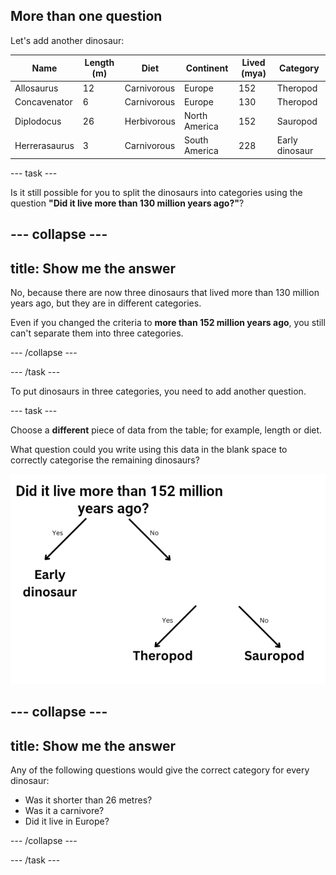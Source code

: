 ## More than one question

Let's add another dinosaur:

| Name         | Length (m)  | Diet        | Continent      | Lived (mya)  | Category  |
|--------------|-------------|-------------|----------------|--------------|-----------|
| Allosaurus   | 12          | Carnivorous | Europe         | 152          | Theropod  |
| Concavenator | 6           | Carnivorous | Europe         | 130          | Theropod  |
| Diplodocus   | 26          | Herbivorous | North America  | 152          | Sauropod  |
| Herrerasaurus| 3           | Carnivorous | South America  | 228          | Early dinosaur |


--- task ---

Is it still possible for you to split the dinosaurs into categories using the question __"Did it live more than 130 million years ago?"__?

--- collapse ---
--- 
title: Show me the answer
---

No, because there are now three dinosaurs that lived more than 130 million years ago, but they are in different categories. 

Even if you changed the criteria to **more than 152 million years ago**, you still can't separate them into three categories. 


--- /collapse ---

--- /task ---

To put dinosaurs in three categories, you need to add another question. 

--- task ---

Choose a **different** piece of data from the table; for example, length or diet.

What question could you write using this data in the blank space to correctly categorise the remaining dinosaurs?

![A decision tree with the first question 'Did it live more than 152 million years ago?' with yes = Early dinosaur and No = a blank space for a second question.](images/decision2.png)

--- collapse ---
--- 
title: Show me the answer
---
Any of the following questions would give the correct category for every dinosaur:

- Was it shorter than 26 metres?
- Was it a carnivore?
- Did it live in Europe?

--- /collapse ---

--- /task ---
